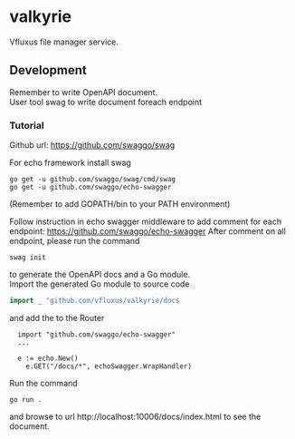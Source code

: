 # valkyrie
Vfluxus file manager service.


## Development
Remember to write OpenAPI document.  
User tool swag to write document foreach endpoint

### Tutorial 
Github url: https://github.com/swaggo/swag

For echo framework install swag
```
go get -u github.com/swaggo/swag/cmd/swag
go get -u github.com/swaggo/echo-swagger
```
(Remember to add GOPATH/bin to your PATH environment)  


Follow instruction in echo swagger middleware to add comment for each endpoint: https://github.com/swaggo/echo-swagger
After comment on all endpoint, please run the command
```
swag init 
```
to generate the OpenAPI docs and a Go module.   
Import the generated Go module to source code
```Go
import _ "github.com/vfluxus/valkyrie/docs
```
and add the to the Router 
```
  import "github.com/swaggo/echo-swagger"
  ...

  e := echo.New()
	e.GET("/docs/*", echoSwagger.WrapHandler)

```
Run the command 
```
go run . 
```
and browse to url http://localhost:10006/docs/index.html to see the document.


